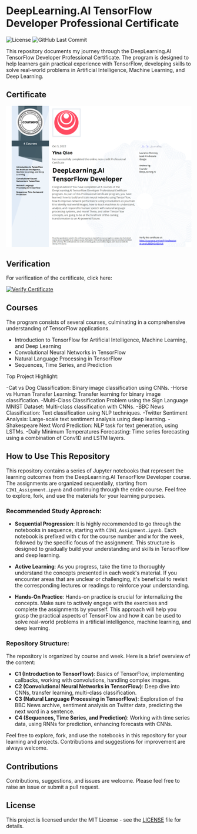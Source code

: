 # DeepLearning.AI TensorFlow Developer Professional Certificate

![License](https://img.shields.io/crates/l/rustc-serialize?style=flat-square)
![GitHub Last Commit](https://img.shields.io/github/last-commit/yinaS1234/AI-TensorFlow-Developer-Certification?style=flat-square)

This repository documents my journey through the DeepLearning.AI TensorFlow Developer Professional Certificate. The program is designed to help learners gain practical experience with TensorFlow, developing skills to solve real-world problems in Artificial Intelligence, Machine Learning, and Deep Learning.

## Certificate

![DeepLearning.AI TensorFlow Developer Professional Certificate](https://github.com/yinaS1234/AI-TensorFlow-Developer-Certification/blob/main/TensorFlow%20Certificate.png)

## Verification

For verification of the certificate, click here:

[![Verify Certificate](https://img.shields.io/badge/Verify-Certificate-blue.svg)](https://www.coursera.org/account/accomplishments/professional-cert/U8BDHGAESVU6)

## Courses

The program consists of several courses, culminating in a comprehensive understanding of TensorFlow applications.

- Introduction to TensorFlow for Artificial Intelligence, Machine Learning, and Deep Learning
- Convolutional Neural Networks in TensorFlow
- Natural Language Processing in TensorFlow
- Sequences, Time Series, and Prediction

Top Project Highlight: 

-Cat vs Dog Classification: Binary image classification using CNNs.
-Horse vs Human Transfer Learning: Transfer learning for binary image classification.
-Multi-Class Classification Problem using the Sign Language MNIST Dataset: Multi-class classification with CNNs.
-BBC News Classification: Text classification using NLP techniques.
-Twitter Sentiment Analysis: Large-scale text sentiment analysis using deep learning.
-Shakespeare Next Word Prediction: NLP task for text generation, using LSTMs.
-Daily Minimum Temperatures Forecasting: Time series forecasting using a combination of Conv1D and LSTM layers.



## How to Use This Repository

This repository contains a series of Jupyter notebooks that represent the learning outcomes from the DeepLearning.AI TensorFlow Developer course. The assignments are organized sequentially, starting from `C1W1_Assignment.ipynb` and continuing through the entire course.  Feel free to explore, fork, and use the materials for your learning purposes.


### Recommended Study Approach:

- **Sequential Progression**: It is highly recommended to go through the notebooks in sequence, starting with `C1W1_Assignment.ipynb`. Each notebook is prefixed with `C` for the course number and `W` for the week, followed by the specific focus of the assignment. This structure is designed to gradually build your understanding and skills in TensorFlow and deep learning.

- **Active Learning**: As you progress, take the time to thoroughly understand the concepts presented in each week's material. If you encounter areas that are unclear or challenging, it's beneficial to revisit the corresponding lectures or readings to reinforce your understanding.

- **Hands-On Practice**: Hands-on practice is crucial for internalizing the concepts. Make sure to actively engage with the exercises and complete the assignments by yourself. This approach will help you grasp the practical aspects of TensorFlow and how it can be used to solve real-world problems in artificial intelligence, machine learning, and deep learning.

### Repository Structure:

The repository is organized by course and week. Here is a brief overview of the content:

- **C1 (Introduction to TensorFlow)**: Basics of TensorFlow, implementing callbacks, working with convolutions, handling complex images.
- **C2 (Convolutional Neural Networks in TensorFlow)**: Deep dive into CNNs, transfer learning, multi-class classification.
- **C3 (Natural Language Processing in TensorFlow)**: Exploration of the BBC News archive, sentiment analysis on Twitter data, predicting the next word in a sentence.
- **C4 (Sequences, Time Series, and Prediction)**: Working with time series data, using RNNs for prediction, enhancing forecasts with CNNs.







Feel free to explore, fork, and use the notebooks in this repository for your learning and projects. Contributions and suggestions for improvement are always welcome.


## Contributions

Contributions, suggestions, and issues are welcome. Please feel free to raise an issue or submit a pull request.

## License

This project is licensed under the MIT License - see the [LICENSE](LICENSE) file for details.
